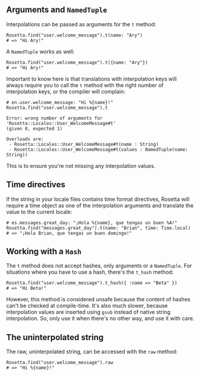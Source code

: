 ## Arguments and `NamedTuple`

Interpolations can be passed as arguments for the `t` method:
```cr
Rosetta.find("user.welcome_message").t(name: "Ary")
# => "Hi Ary!"
```

A `NamedTuple` works as well:

```cr
Rosetta.find("user.welcome_message").t({name: "Ary"})
# => "Hi Ary!"
```

Important to know here is that translations with interpolation keys will always
require you to call the `t` method with the right number of interpolation keys,
or the compiler will complain:

```cr
# en.user.welcome_message: "Hi %{name}!"
Rosetta.find("user.welcome_message").t

Error: wrong number of arguments for 'Rosetta::Locales::User_WelcomeMessage#t'
(given 0, expected 1)

Overloads are:
 - Rosetta::Locales::User_WelcomeMessage#t(name : String)
 - Rosetta::Locales::User_WelcomeMessage#t(values : NamedTuple(name: String))
```

This is to ensure you're not missing any interpolation values.

## Time directives
If the string in your locale files contains time format directives, Rosetta will
require a time object as one of the interpolation arguments and translate the
value to the current locale:

```cr
# es.messages.great_day: "¡Hola %{name}, que tengas un buen %A!"
Rosetta.find("messages.great_day").t(name: "Brian", time: Time.local)
# => "¡Hola Brian, que tengas un buen domingo!"
```

## Working with a `Hash`
The `t` method does not accept hashes, only arguments or a `NamedTuple`. For
situations where you have to use a hash, there's the `t_hash` method:

```cr
Rosetta.find("user.welcome_message").t_hash({ :name => "Beta" })
# => "Hi Beta!"
```

However, this method is considered unsafe because the content of hashes can't be
checked at compile-time. It's also much slower, because interpolation values are
inserted using `gsub` instead of native string interpolation. So, only use it
when there's no other way, and use it with care.

## The uninterpolated string
The raw, uninterpolated string, can be accessed with the `raw` method:

```cr
Rosetta.find("user.welcome_message").raw
# => "Hi %{name}!"
```
